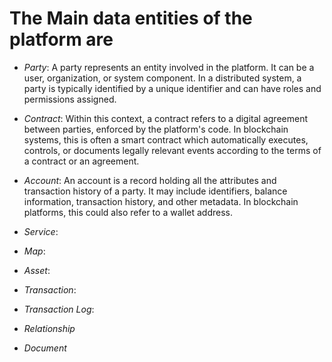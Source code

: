 
# The Main data entities of the platform are

- *Party*: A party represents an entity involved in the platform. It can be a user, organization, or system component. In a distributed system, a party is typically identified by a unique identifier and can have roles and permissions assigned.
  
- *Contract*: Within this context, a contract refers to a digital agreement between parties, enforced by the platform's code. In blockchain systems, this is often a smart contract which automatically executes, controls, or documents legally relevant events according to the terms of a contract or an agreement.
  
- *Account*: An account is a record holding all the attributes and transaction history of a party. It may include identifiers, balance information, transaction history, and other metadata. In blockchain platforms, this could also refer to a wallet address.
- *Service*:

- *Map*:

- *Asset*:

- *Transaction*:

- *Transaction Log*: 

- *Relationship*

- *Document*
  